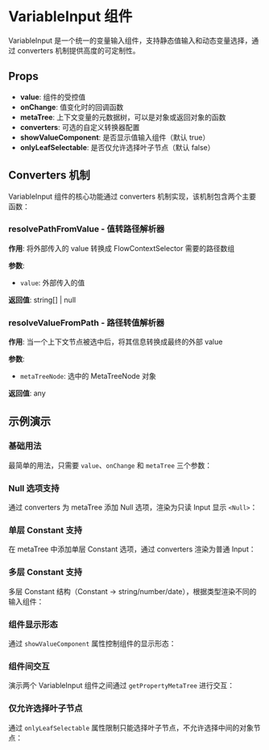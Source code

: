 # VariableInput 组件

VariableInput 是一个统一的变量输入组件，支持静态值输入和动态变量选择，通过 converters 机制提供高度的可定制性。

## Props

- **value**: 组件的受控值
- **onChange**: 值变化时的回调函数
- **metaTree**: 上下文变量的元数据树，可以是对象或返回对象的函数
- **converters**: 可选的自定义转换器配置
- **showValueComponent**: 是否显示值输入组件（默认 true）
- **onlyLeafSelectable**: 是否仅允许选择叶子节点（默认 false）

## Converters 机制

VariableInput 组件的核心功能通过 converters 机制实现，该机制包含两个主要函数：

### resolvePathFromValue - 值转路径解析器

**作用**: 将外部传入的 value 转换成 FlowContextSelector 需要的路径数组

**参数**: 
- `value`: 外部传入的值

**返回值**: string[] | null

### resolveValueFromPath - 路径转值解析器

**作用**: 当一个上下文节点被选中后，将其信息转换成最终的外部 value

**参数**: 
- `metaTreeNode`: 选中的 MetaTreeNode 对象

**返回值**: any

## 示例演示

### 基础用法

最简单的用法，只需要 `value`、`onChange` 和 `metaTree` 三个参数：

<code src="./demos/basic.tsx"></code>

### Null 选项支持

通过 converters 为 metaTree 添加 Null 选项，渲染为只读 Input 显示 `<Null>`：

<code src="./demos/null-option.tsx"></code>

### 单层 Constant 支持

在 metaTree 中添加单层 Constant 选项，通过 converters 渲染为普通 Input：

<code src="./demos/single-constant.tsx"></code>

### 多层 Constant 支持

多层 Constant 结构（Constant → string/number/date），根据类型渲染不同的输入组件：

<code src="./demos/multi-constant.tsx"></code>

### 组件显示形态

通过 `showValueComponent` 属性控制组件的显示形态：

<code src="./demos/variants.tsx"></code>

### 组件间交互

演示两个 VariableInput 组件之间通过 `getPropertyMetaTree` 进行交互：

<code src="./demos/linked-components.tsx"></code>

### 仅允许选择叶子节点

通过 `onlyLeafSelectable` 属性限制只能选择叶子节点，不允许选择中间的对象节点：

<code src="./demos/only-leaf-selectable.tsx"></code>
